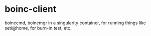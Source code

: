 # boinc-client
boinccmd, boincmgr in a singularity container, for running things like seti@home, for burn-in test, etc.
